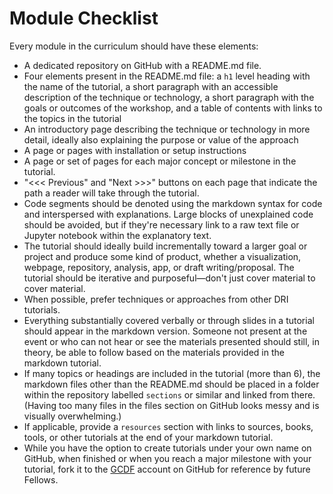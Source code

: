 # Module Checklist

Every module in the curriculum should have these elements:

- A dedicated repository on GitHub with a README.md file.
- Four elements present in the README.md file: a `h1` level heading with the name of the tutorial, a short paragraph with an accessible description of the technique or technology, a short paragraph with the goals or outcomes of the workshop, and a table of contents with links to the topics in the tutorial
- An introductory page describing the technique or technology in more detail, ideally also explaining the purpose or value of the approach
- A page or pages with installation or setup instructions
- A page or set of pages for each major concept or milestone in the tutorial.
- "<<< Previous" and "Next >>>" buttons on each page that indicate the path a reader will take through the tutorial.
- Code segments should be denoted using the markdown syntax for code and interspersed with explanations. Large blocks of unexplained code should be avoided, but if they're necessary link to a raw text file or Jupyter notebook within the explanatory text. 
- The tutorial should ideally build incrementally toward a larger goal or project and produce some kind of product, whether a visualization, webpage, repository, analysis, app, or draft writing/proposal. The tutorial should be iterative and purposeful—don't just cover material to cover material.
- When possible, prefer techniques or approaches from other DRI tutorials.
- Everything substantially covered verbally or through slides in a tutorial should appear in the markdown version. Someone not present at the event or who can not hear or see the materials presented should still, in theory, be able to follow based on the materials provided in the markdown tutorial.
- If many topics or headings are included in the tutorial (more than 6), the markdown files other than the README.md should be placed in a folder within the repository labelled `sections` or similar and linked from there. (Having too many files in the files section on GitHub looks messy and is visually overwhelming.)
- If applicable, provide a `resources` section with links to sources, books, tools, or other tutorials at the end of your markdown tutorial.
- While you have the option to create tutorials under your own name on GitHub, when finished or when you reach a major milestone with your tutorial, fork it to the [GCDF](https://github.com/GCDigitalFellows) account on GitHub for reference by future Fellows.
